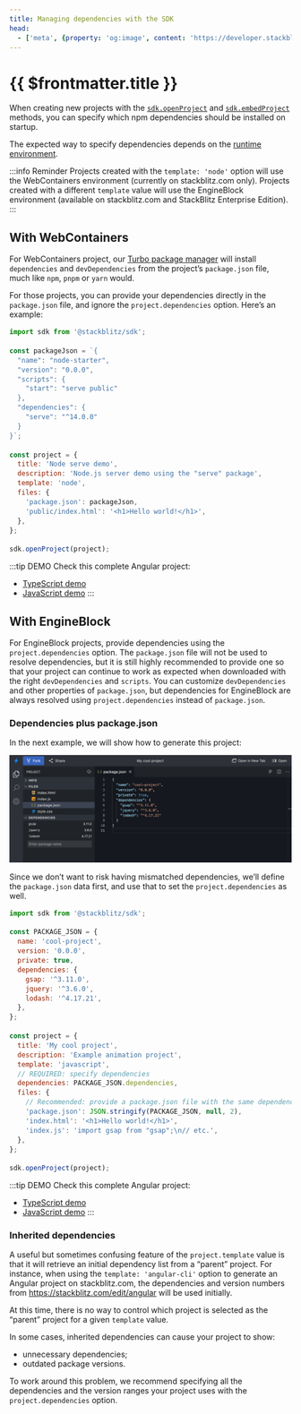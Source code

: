 ```yaml
---
title: Managing dependencies with the SDK
head:
  - ['meta', {property: 'og:image', content: 'https://developer.stackblitz.com/img/og/sdk-managing-dependencies.png'}]
---
```


# {{ $frontmatter.title }}

When creating new projects with the [`sdk.openProject`](/platform/api/javascript-sdk#openproject) and [`sdk.embedProject`](/platform/api/javascript-sdk#embedproject) methods, you can specify which npm dependencies should be installed on startup.

The expected way to specify dependencies depends on the [runtime environment](/guides/user-guide/available-environments).

:::info Reminder
Projects created with the `template: 'node'` option will use the WebContainers environment (currently on stackblitz.com only). Projects created with a different `template` value will use the EngineBlock environment (available on stackblitz.com and StackBlitz Enterprise Edition).
:::

## With WebContainers

For WebContainers project, our [Turbo package manager](/platform/webcontainers/turbo-package-manager) will install `dependencies` and `devDependencies` from the project’s `package.json` file, much like `npm`, `pnpm` or `yarn` would.

For those projects, you can provide your dependencies directly in the `package.json` file, and ignore the `project.dependencies` option. Here’s an example:

```js
import sdk from '@stackblitz/sdk';

const packageJson = `{
  "name": "node-starter",
  "version": "0.0.0",
  "scripts": {
    "start": "serve public"
  },
  "dependencies": {
    "serve": "^14.0.0"
  }
}`;

const project = {
  title: 'Node serve demo',
  description: 'Node.js server demo using the "serve" package',
  template: 'node',
  files: {
    'package.json': packageJson,
    'public/index.html': '<h1>Hello world!</h1>',
  },
};

sdk.openProject(project);
```

:::tip DEMO
Check this complete Angular project:

- [TypeScript demo](https://stackblitz.com/edit/sdk-webcontainers-dependencies-ts)
- [JavaScript demo](https://stackblitz.com/edit/sdk-webcontainers-dependencies-js)
:::

## With EngineBlock

For EngineBlock projects, provide dependencies using the `project.dependencies` option. The `package.json` file will not be used to resolve dependencies, but it is still highly recommended to provide one so that your project can continue to work as expected when downloaded with the right `devDependencies` and `scripts`. You can customize `devDependencies` and other properties of `package.json`, but dependencies for EngineBlock are always resolved using `project.dependencies` instead of `package.json`.

### Dependencies plus package.json

In the next example, we will show how to generate this project:

<img
  width="1000"
  src="./assets/sdk-project-dependencies.png"
  alt="Screenshot of a project showing three packages in the “Dependencies” section of the sidebar, and an editor tab with the same dependencies in a package.json file."
/>

Since we don’t want to risk having mismatched dependencies, we’ll define the `package.json` data first, and use that to set the `project.dependencies` as well.

```js
import sdk from '@stackblitz/sdk';

const PACKAGE_JSON = {
  name: 'cool-project',
  version: '0.0.0',
  private: true,
  dependencies: {
    gsap: '^3.11.0',
    jquery: '^3.6.0',
    lodash: '^4.17.21',
  },
};

const project = {
  title: 'My cool project',
  description: 'Example animation project',
  template: 'javascript',
  // REQUIRED: specify dependencies
  dependencies: PACKAGE_JSON.dependencies,
  files: {
    // Recommended: provide a package.json file with the same dependencies
    'package.json': JSON.stringify(PACKAGE_JSON, null, 2),
    'index.html': '<h1>Hello world!</h1>',
    'index.js': 'import gsap from "gsap";\n// etc.',
  },
};

sdk.openProject(project);
```

:::tip DEMO
Check this complete Angular project:

- [TypeScript demo](https://stackblitz.com/edit/sdk-angular-dependencies?file=project.ts)
- [JavaScript demo](https://stackblitz.com/edit/sdk-angular-dependencies-js)
:::

### Inherited dependencies

A useful but sometimes confusing feature of the `project.template` value is that it will retrieve an initial dependency list from a “parent” project. For instance, when using the `template: 'angular-cli'` option to generate an Angular project on stackblitz.com, the dependencies and version numbers from https://stackblitz.com/edit/angular will be used initially.

At this time, there is no way to control which project is selected as the “parent” project for a given `template` value.

In some cases, inherited dependencies can cause your project to show:

- unnecessary dependencies;
- outdated package versions.

To work around this problem, we recommend specifying all the dependencies and the version ranges your project uses with the `project.dependencies` option.
